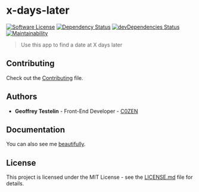 # x-days-later
[![Software License][license-image]](LICENSE) [![Dependency Status][daviddm-image]][daviddm-url] [![devDependencies Status][daviddm-dev-image]][daviddm-dev-url] [![Maintainability][code-climate-maintainability-image]][code-climate-maintainability-url]
> Use this app to find a date at X days later

## Contributing

Check out the [Contributing](CONTRIBUTING.md) file.

## Authors

* **Geoffrey Testelin** - Front-End Developer - [C0ZEN](https://github.com/C0ZEN)

## Documentation

You can also see me [beautifully](https://c0zen.github.io/x-days-later/).

## License

This project is licensed under the MIT License - see the [LICENSE.md](LICENSE.md) file for details.

[license-image]: https://img.shields.io/badge/license-MIT-brightgreen.svg?style=flat
[travis-image]: https://travis-ci.org/C0ZEN/x-days-later.svg?branch=master
[travis-url]: https://travis-ci.org/C0ZEN/x-days-later
[daviddm-image]: https://david-dm.org/C0ZEN/x-days-later/status.svg
[daviddm-url]: https://david-dm.org/C0ZEN/x-days-later
[daviddm-dev-image]: https://david-dm.org/C0ZEN/x-days-later/dev-status.svg
[daviddm-dev-url]: https://david-dm.org/C0ZEN/x-days-later?type=dev
[coveralls-image]: https://coveralls.io/repos/github/C0ZEN/x-days-later/badge.svg?branch=master
[coveralls-url]: https://coveralls.io/github/C0ZEN/x-days-later?branch=master
[code-climate-maintainability-image]: https://api.codeclimate.com/v1/badges/0af5c5fadbf94200b87b/maintainability
[code-climate-maintainability-url]: https://codeclimate.com/github/C0ZEN/x-days-later/maintainability
[code-climate-coverage-image]: https://api.codeclimate.com/v1/badges/0af5c5fadbf94200b87b/test_coverage
[code-climate-coverage-url]: https://codeclimate.com/github/C0ZEN/x-days-later/test_coverage
